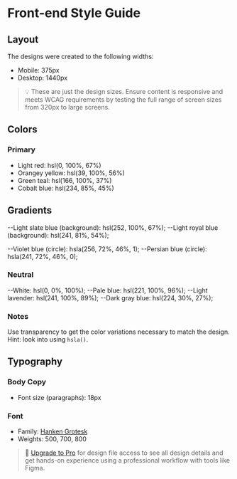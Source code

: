 # Front-end Style Guide

## Layout

The designs were created to the following widths:

- Mobile: 375px
- Desktop: 1440px

> 💡 These are just the design sizes. Ensure content is responsive and meets WCAG requirements by testing the full range of screen sizes from 320px to large screens.

## Colors

### Primary

- Light red: hsl(0, 100%, 67%)
- Orangey yellow: hsl(39, 100%, 56%)
- Green teal: hsl(166, 100%, 37%)
- Cobalt blue: hsl(234, 85%, 45%)

## Gradients

--Light slate blue (background): hsl(252, 100%, 67%);
--Light royal blue (background): hsl(241, 81%, 54%);

--Violet blue (circle): hsla(256, 72%, 46%, 1);
--Persian blue (circle): hsla(241, 72%, 46%, 0);



### Neutral

--White: hsl(0, 0%, 100%);
--Pale blue: hsl(221, 100%, 96%);
--Light lavender: hsl(241, 100%, 89%);
--Dark gray blue: hsl(224, 30%, 27%);

### Notes

Use transparency to get the color variations necessary to match the design. Hint: look into using `hsla()`.

## Typography

### Body Copy

- Font size (paragraphs): 18px

### Font

- Family: [Hanken Grotesk](https://fonts.google.com/specimen/Hanken+Grotesk)
- Weights: 500, 700, 800

> 💎 [Upgrade to Pro](https://www.frontendmentor.io/pro?ref=style-guide) for design file access to see all design details and get hands-on experience using a professional workflow with tools like Figma.
